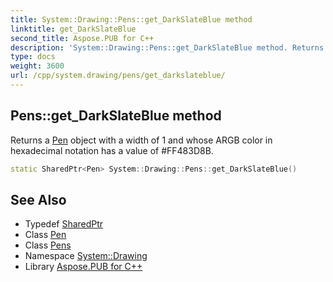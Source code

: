 ```yaml
---
title: System::Drawing::Pens::get_DarkSlateBlue method
linktitle: get_DarkSlateBlue
second_title: Aspose.PUB for C++
description: 'System::Drawing::Pens::get_DarkSlateBlue method. Returns a Pen object with a width of 1 and whose ARGB color in hexadecimal notation has a value of #FF483D8B in C++.'
type: docs
weight: 3600
url: /cpp/system.drawing/pens/get_darkslateblue/
---
```

## Pens::get_DarkSlateBlue method


Returns a [Pen](../../pen/) object with a width of 1 and whose ARGB color in hexadecimal notation has a value of #FF483D8B.

```cpp
static SharedPtr<Pen> System::Drawing::Pens::get_DarkSlateBlue()
```

## See Also

* Typedef [SharedPtr](../../../system/sharedptr/)
* Class [Pen](../../pen/)
* Class [Pens](../)
* Namespace [System::Drawing](../../)
* Library [Aspose.PUB for C++](../../../)
